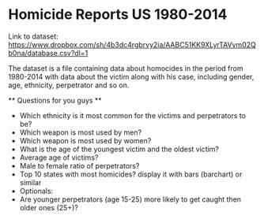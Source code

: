 # Homicide Reports US 1980-2014

Link to dataset: 
https://www.dropbox.com/sh/4b3dc4rgbrvy2ia/AABC51KK9XLyrTAVvm02Qb0na/database.csv?dl=1


The dataset is a file containing data about homocides in the period from 1980-2014 with data about the victim along with his case, including gender, age, ethnicity, perpetrator and so on.
 
 ** Questions for you guys **
 * Which ethnicity is it most common for the victims and perpetrators to be?
 * Which weapon is most used by men?
 * Which weapon is most used by women?
 * What is the age of the youngest victim and the oldest victim?
 * Average age of victims?
 * Male to female ratio of perpetrators?
 * Top 10 states with most homicides? display it with bars (barchart) or similar
 * Optionals:
  * Are younger perpetrators (age 15-25) more likely to get caught then older ones (25+)?

